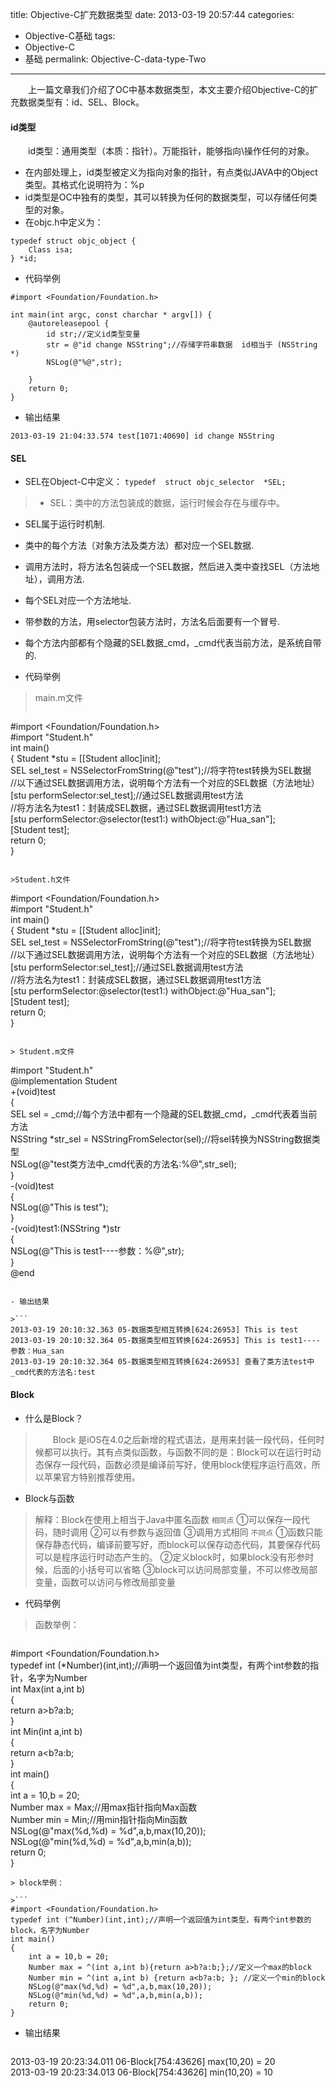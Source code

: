 title: Objective-C扩充数据类型
date: 2013-03-19 20:57:44
categories:
 - Objective-C基础
tags:
- Objective-C
- 基础
permalink: Objective-C-data-type-Two
---
　　上一篇文章我们介绍了OC中基本数据类型，本文主要介绍Objective-C的扩充数据类型有：id、SEL、Block。

<!-- more -->

#### id类型

　　id类型：通用类型（本质：指针）。万能指针，能够指向\操作任何的对象。

- 在内部处理上，id类型被定义为指向对象的指针，有点类似JAVA中的Object类型。其格式化说明符为：%p
- id类型是OC中独有的类型，其可以转换为任何的数据类型，可以存储任何类型的对象。
- 在objc.h中定义为：

```
typedef struct objc_object {
    Class isa;
} *id;
```

- 代码举例

```
#import <Foundation/Foundation.h>  
  
int main(int argc, const charchar * argv[]) {  
    @autoreleasepool {  
        id str;//定义id类型变量  
        str = @"id change NSString";//存储字符串数据  id相当于 (NSString *)  
        NSLog(@"%@",str);  
          
    }  
    return 0;  
}  
```

- 输出结果

```
2013-03-19 21:04:33.574 test[1071:40690] id change NSString  
```

#### SEL

- SEL在Object-C中定义：
`typedef  struct objc_selector  *SEL;`

>- SEL：类中的方法包装成的数据，运行时候会存在与缓存中。
- SEL属于运行时机制.
- 类中的每个方法（对象方法及类方法）都对应一个SEL数据.
- 调用方法时，将方法名包装成一个SEL数据，然后进入类中查找SEL（方法地址），调用方法.
- 每个SEL对应一个方法地址.
- 带参数的方法，用selector包装方法时，方法名后面要有一个冒号.
- 每个方法内部都有个隐藏的SEL数据_cmd，_cmd代表当前方法，是系统自带的.

- 代码举例

> main.m文件
>```
#import <Foundation/Foundation.h>  
#import "Student.h"  
int main()  
{
    Student *stu = [[Student alloc]init];  
    SEL sel_test = NSSelectorFromString(@"test");//将字符test转换为SEL数据  
    //以下通过SEL数据调用方法，说明每个方法有一个对应的SEL数据（方法地址）  
    [stu performSelector:sel_test];//通过SEL数据调用test方法  
    //将方法名为test1：封装成SEL数据，通过SEL数据调用test1方法  
    [stu performSelector:@selector(test1:) withObject:@"Hua_san"];  
    [Student test];  
    return 0;  
}  
```

>Student.h文件
```
#import <Foundation/Foundation.h>  
#import "Student.h"  
int main()  
{
    Student *stu = [[Student alloc]init];  
    SEL sel_test = NSSelectorFromString(@"test");//将字符test转换为SEL数据  
    //以下通过SEL数据调用方法，说明每个方法有一个对应的SEL数据（方法地址）  
    [stu performSelector:sel_test];//通过SEL数据调用test方法  
    //将方法名为test1：封装成SEL数据，通过SEL数据调用test1方法  
    [stu performSelector:@selector(test1:) withObject:@"Hua_san"];  
    [Student test];  
    return 0;  
}  
```

> Student.m文件
```
#import "Student.h"  
@implementation Student  
+(void)test  
{  
 	   SEL sel = _cmd;//每个方法中都有一个隐藏的SEL数据_cmd，_cmd代表着当前方法  
  	  NSString *str_sel = NSStringFromSelector(sel);//将sel转换为NSString数据类型  
  	  NSLog(@"test类方法中_cmd代表的方法名:%@",str_sel);  
}  
-(void)test  
{  
   	  NSLog(@"This is test");  
}  
-(void)test1:(NSString *)str  
{  
     	NSLog(@"This is test1----参数：%@",str);  
}  
@end  
```

- 输出结果

>```
2013-03-19 20:10:32.363 05-数据类型相互转换[624:26953] This is test  
2013-03-19 20:10:32.364 05-数据类型相互转换[624:26953] This is test1----参数：Hua_san  
2013-03-19 20:10:32.364 05-数据类型相互转换[624:26953] 查看了类方法test中_cmd代表的方法名:test
```

#### Block

- 什么是Block？

>　　Block 是iOS在4.0之后新增的程式语法，是用来封装一段代码，任何时候都可以执行。其有点类似函数，与函数不同的是：Block可以在运行时动态保存一段代码，函数必须是编译前写好，使用block使程序运行高效，所以苹果官方特别推荐使用。

- Block与函数

>解释：Block在使用上相当于Java中匿名函数
> `相同点`
> ①可以保存一段代码，随时调用
> ②可以有参数与返回值
> ③调用方式相同
> `不同点`
> ①函数只能保存静态代码，编译前要写好，而block可以保存动态代码，其要保存代码可以是程序运行时动态产生的。
> ②定义block时，如果block没有形参时候，后面的小括号可以省略
> ③block可以访问局部变量，不可以修改局部变量，函数可以访问与修改局部变量

- 代码举例

> 函数举例：

>```objc
#import <Foundation/Foundation.h>  
typedef int (*Number)(int,int);//声明一个返回值为int类型，有两个int参数的指针，名字为Number  
int Max(int a,int b)  
{  
    return a>b?a:b;  
}  
int Min(int a,int b)  
{  
    return a<b?a:b;  
}  
int main()  
{  
    int a = 10,b = 20;  
    Number max = Max;//用max指针指向Max函数  
    Number min = Min;//用min指针指向Min函数  
    NSLog(@"max(%d,%d) = %d",a,b,max(10,20));  
    NSLog(@"min(%d,%d) = %d",a,b,min(a,b));  
    return 0;  
}  
```
> block举例：

>```
#import <Foundation/Foundation.h>  
typedef int (^Number)(int,int);//声明一个返回值为int类型，有两个int参数的block，名字为Number  
int main()  
{  
    int a = 10,b = 20;  
    Number max = ^(int a,int b){return a>b?a:b;};//定义一个max的block  
    Number min = ^(int a,int b) {return a<b?a:b; }; //定义一个min的block  
    NSLog(@"max(%d,%d) = %d",a,b,max(10,20));  
    NSLog(@"min(%d,%d) = %d",a,b,min(a,b));  
    return 0;  
} 
```

- 输出结果

>```
2013-03-19 20:23:34.011 06-Block[754:43626] max(10,20) = 20  
2013-03-19 20:23:34.013 06-Block[754:43626] min(10,20) = 10  
```